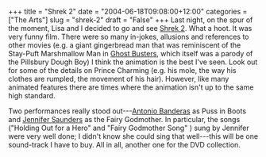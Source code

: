 +++
title = "Shrek 2"
date = "2004-06-18T09:08:00+12:00"
categories = ["The Arts"]
slug = "shrek-2"
draft = "False"
+++
Last night, on the spur of the moment, Lisa and I decided to go and see [Shrek
2](https://www.imdb.com/title/tt0298148/). What a hoot. It was very funny
film. There were so many in-jokes, allusions and references to other movies
(e.g. a giant gingerbread man that was reminiscent of the Stay-Puft Marshmallow
Man in [Ghost Busters](https://www.imdb.com/title/tt0087332/), which itself was a
parody of the Pillsbury Dough Boy) I think the animation is the best I've seen.
Look out for some of the details on Prince Charming (e.g. his mole, the way his
clothes are rumpled, the movement of his hair). However, like many animated
features there are times where the animation isn't up to the same high
standard.

Two performances really stood out---[Antonio
Banderas](https://www.imdb.com/name/nm0000104/) as Puss in Boots and [Jennifer
Saunders](https://www.imdb.com/name/nm0766837/) as the Fairy Godmother. In
particular, the songs ("Holding Out for a Hero" and "Fairy Godmother Song" )
sung by Jennifer were very well done; I didn't know she could sing that
well---this will be one sound-track I have to buy.  All in all, another one for
the DVD collection.


